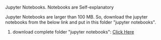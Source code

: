 Jupyter Notebooks. Notebooks are Self-explanatory

Jupyter Notebooks are larger than 100 MB. So, download the jupyter notebooks from the below link and put in this folder "jupyter notebooks".


1. download complete folder "jupyter notebooks": [Click Here](https://drive.google.com/drive/folders/1yi_KGMVjap5mDHjoHEzPkWPWxaNOmir_?usp=sharing)

